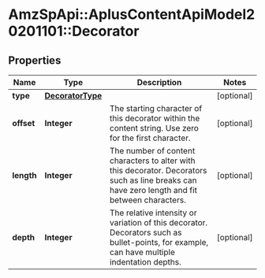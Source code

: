 # AmzSpApi::AplusContentApiModel20201101::Decorator

## Properties
Name | Type | Description | Notes
------------ | ------------- | ------------- | -------------
**type** | [**DecoratorType**](DecoratorType.md) |  | [optional] 
**offset** | **Integer** | The starting character of this decorator within the content string. Use zero for the first character. | [optional] 
**length** | **Integer** | The number of content characters to alter with this decorator. Decorators such as line breaks can have zero length and fit between characters. | [optional] 
**depth** | **Integer** | The relative intensity or variation of this decorator. Decorators such as bullet-points, for example, can have multiple indentation depths. | [optional] 

